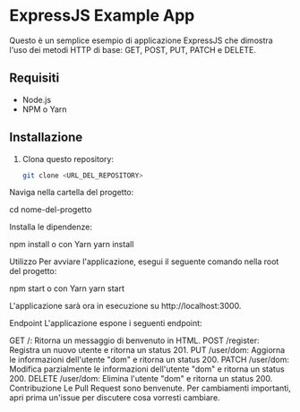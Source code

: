 # ExpressJS Example App

Questo è un semplice esempio di applicazione ExpressJS che dimostra l'uso dei metodi HTTP di base: GET, POST, PUT, PATCH e DELETE.

## Requisiti

- Node.js
- NPM o Yarn

## Installazione

1. Clona questo repository:
   ```sh
   git clone <URL_DEL_REPOSITORY>

   
Naviga nella cartella del progetto:

cd nome-del-progetto


Installa le dipendenze:

npm install
o con Yarn
yarn install


Utilizzo
Per avviare l'applicazione, esegui il seguente comando nella root del progetto:

npm start
o con Yarn
yarn start


L'applicazione sarà ora in esecuzione su http://localhost:3000.

Endpoint
L'applicazione espone i seguenti endpoint:

GET /: Ritorna un messaggio di benvenuto in HTML.
POST /register: Registra un nuovo utente e ritorna un status 201.
PUT /user/dom: Aggiorna le informazioni dell'utente "dom" e ritorna un status 200.
PATCH /user/dom: Modifica parzialmente le informazioni dell'utente "dom" e ritorna un status 200.
DELETE /user/dom: Elimina l'utente "dom" e ritorna un status 200.
Contribuzione
Le Pull Request sono benvenute. Per cambiamenti importanti, apri prima un'issue per discutere cosa vorresti cambiare.
